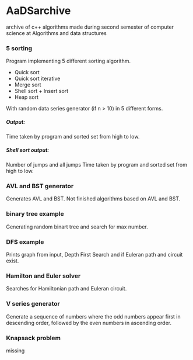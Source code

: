 # AaDSarchive

archive of c++ algorithms made during second semester of computer science at Algorithms and data structures

### 5 sorting

Program implementing 5 different sorting algorithm.

- Quick sort
- Quick sort iterative
- Merge sort
- Shell sort + Insert sort
- Heap sort

With random data series generator (if n > 10) in 5 different forms.

##### Output:

Time taken by program and sorted set from high to low.

##### Shell sort output:

Number of jumps and all jumps
Time taken by program and sorted set from high to low.

### AVL and BST generator

Generates AVL and BST. Not finished algorithms based on AVL and BST.

### binary tree example

Generating random binart tree and search for max number.

### DFS example

Prints graph from input, Depth First Search and if Euleran path and circuit exist.

### Hamilton and Euler solver

Searches for Hamiltonian path and Euleran circuit.

### V series generator

Generate a sequence of numbers where the odd numbers appear first in descending order, followed by the even numbers in ascending order.

### Knapsack problem

missing
